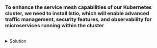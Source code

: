 
### To enhance the service mesh capabilities of our Kubernetes cluster, we need to install Istio, which will enable advanced traffic management, security features, and observability for microservices running within the cluster

<br>
<details><summary>Solution</summary>
<br>

```plain 
curl -L https://istio.io/downloadIstio | sh -
cd istio-VERSIONNUMBER
export PATH=$PWD/bin:$PATH
istioctl install --set profile=demo -y
```{{}}

</details>


<br>
<details><summary>Final Output Should be like</summary>
<br>

```plain 
controlplane $ istioctl install --set profile=demo -y
✔ Istio core installed
✔ Istiod installed
✔ Egress gateways installed
✔ Ingress gateways installed
✔ Installation complete
Made this installation the default for injection and validation.
```{{}}

</details>